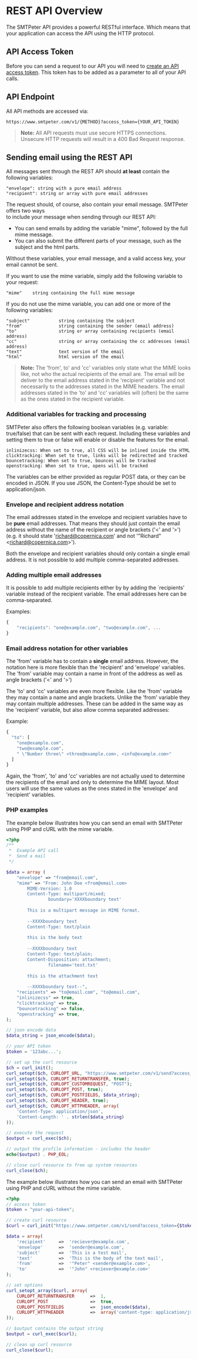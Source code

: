 # REST API Overview

The SMTPeter API provides a powerful RESTful interface. 
Which means that your application can access the API using 
the HTTP protocol. 

## API Access Token

Before you can send a request to our API you will need to 
[create an API access token](copernica-docs:SMTPeter/dashboard/rest-api-token "Create REST API token documentation").
This token has to be added as a parameter to all of your API calls. 

## API Endpoint

All API methods are accessed via:

    https://www.smtpeter.com/v1/{METHOD}?access_token={YOUR_API_TOKEN}

 > **Note:** All API requests must use secure HTTPS connections. Unsecure HTTP requests will 
result in a 400 Bad Request response. 

## Sending email using the REST API

All messages sent through the REST API should **at least** contain the following variables:

    "envelope": string with a pure email address
    "recipient": string or array with pure email addresses

The request should, of course, also contain your email message. SMTPeter offers two ways  
to include your message when sending through our REST API:

  * You can send emails by adding the variable "mime", followed by the full mime
  message. 
  * You can also submit the different parts of your message, such as the subject and
  the html parts. 

Without these variables, your email message, and a valid access key, your email cannot be sent.

If you want to use the mime variable, simply add the following variable to your request: 

    "mime"    string containing the full mime message

If you do not use the mime variable, you can add one or more of the following variables:

    "subject"           string containing the subject
    "from"              string containing the sender (email address)
    "to"                string or array containing recipients (email address)
    "cc"                string or array containing the cc addresses (email address)
    "text"              text version of the email
    "html"              html version of the email

 >**Note:** The 'from', to' and 'cc' variables only state what the MIME
 looks like, not who the actual recipients of the email are. The email
 will be deliver to the email address stated in the 'recipient' variable
 and not necessarily to the addresses stated in the MIME headers. The email
 addresses stated in the 'to' and 'cc' variables will (often) be the same
 as the ones stated in the recipient variable. 


### Additional variables for tracking and processing

SMTPeter also offers the following boolean variables (e.g. variable: true/false) 
that can be sent with each request. Including these variables and setting them 
to true or false will enable or disable the features for the email.   

    inlinizecss: When set to true, all CSS will be inlined inside the HTML
    clicktracking: When set to true, links will be redirected and tracked
    bouncetracking: When set to true, bounces will be tracked
    openstracking: When set to true, opens will be tracked

The variables can be either provided as regular POST data, or they can be encoded in JSON. If you
use JSON, the Content-Type should be set to application/json. 


### Envelope and recipient address notation 

The email addresses stated in the envelope and recipient variables have to
be **pure** email addresses. That means they should just contain the email
address without the name of the recipient or angle brackets ('\<' and '\>') 
(e.g. it should state 'richard@copernica.com' and not '"Richard" \<richard@copernica.com\>'). 

Both the envelope and recipient variables should only contain a single
email address. It is not possible to add multiple comma-separated addresses. 

### Adding multiple email addresses

It is possible to add multiple recipients either by by adding the `recipients' variable instead
of the recipient variable. The email addresses here can be comma-separated. 

Examples:

```javascript
{
    "recipients": "one@example.com", "two@example.com", ...
}
```

### Email address notation for other variables 

The 'from' variable has to contain a **single** email address. However, 
the notation here is more flexible than the 'recipient' and 'envelope' 
variables. The 'from' variable may contain a name in front of the address
as well as angle brackets ('\<' and '\>')

The 'to' and 'cc' variables are even more flexible. Like the 'from' variable
they may contain a name and angle brackets. Unlike the 'from' variable they 
may contain multiple addresses. These can be added in the same way as
the 'recipient' variable, but also allow comma separated addresses:

Example:

```javascript
{
  "to": [
    "one@example.com",
    "two@example.com",
    " \"Number three\" <three@example.com>, <info@example.com>"
  ] 
}
```

Again, the 'from', 'to' and 'cc' variables are not actually used to determine
the recipients of the email and only to determine the MIME layout. Most users
will use the same values as the ones stated in the 'envelope' and 'recipient'
variables. 


### PHP examples

The example below illustrates how you can send an email with SMTPeter using PHP and cURL
with the mime variable. 

```php
<?php
/**
 *  Example API call
 *  Send a mail
 */

$data = array (
	"envelope" => "from@email.com",
	"mime" => "From: John Doe <from@email.com>
		MIME-Version: 1.0
		Content-Type: multipart/mixed;
		        boundary='XXXXboundary text'
		
		This is a multipart message in MIME format.
		
		--XXXXboundary text 
		Content-Type: text/plain
		
		this is the body text
		
		--XXXXboundary text 
		Content-Type: text/plain;
		Content-Disposition: attachment;
		        filename='test.txt'
		
		this is the attachment text
		
		--XXXXboundary text--",
    "recipients" => "to@email.com", "to@email.com",
    "inlinizecss" => true,
    "clicktracking" => true,
    "bouncetracking" => false,
    "openstracking" => true,
);

// json encode data
$data_string = json_encode($data); 

// your API token
$token = '123abc...';

// set up the curl resource
$ch = curl_init();
curl_setopt($ch, CURLOPT_URL, "https://www.smtpeter.com/v1/send?access_token={$token}");
curl_setopt($ch, CURLOPT_RETURNTRANSFER, true);
curl_setopt($ch, CURLOPT_CUSTOMREQUEST, "POST");
curl_setopt($ch, CURLOPT_POST, true);
curl_setopt($ch, CURLOPT_POSTFIELDS, $data_string);
curl_setopt($ch, CURLOPT_HEADER, true);
curl_setopt($ch, CURLOPT_HTTPHEADER, array(                                                                          
    'Content-Type: application/json',                                                                                
    'Content-Length: ' . strlen($data_string)                                                                       
));       

// execute the request
$output = curl_exec($ch);

// output the profile information - includes the header
echo($output) . PHP_EOL;

// close curl resource to free up system resources
curl_close($ch);
```

The example below illustrates how you can send an email with SMTPeter using PHP and cURL
without the mime variable. 

```php
<?php
// access token
$token = "your-api-token";

// create curl resource
$curl = curl_init("https://www.smtpeter.com/v1/send?access_token={$token}");

$data = array(
    'recipient'     =>  'reciever@example.com',
    'envelope'      =>  'sender@example.com',
    'subject'       =>  'This is a test mail',
    'text'          =>  'This is the body of the text mail',
    'from'          =>  '"Peter" <sender@example.com>',
    'to'            =>  '"John" <reciever@example.com>'
);

// set options
curl_setopt_array($curl, array(
    CURLOPT_RETURNTRANSFER      =>  1,
    CURLOPT_POST                =>  true,
    CURLOPT_POSTFIELDS          =>  json_encode($data),
    CURLOPT_HTTPHEADER          =>  array('content-type: application/json')
));

// $output contains the output string
$output = curl_exec($curl);

// clean up curl resource
curl_close($curl);
```

